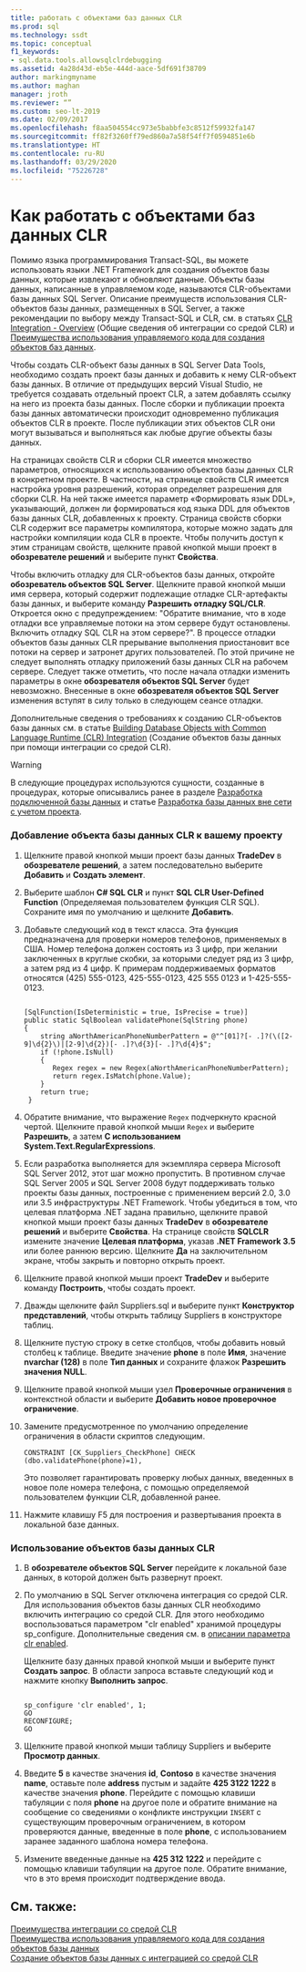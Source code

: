 ```yaml
---
title: работать с объектами баз данных CLR
ms.prod: sql
ms.technology: ssdt
ms.topic: conceptual
f1_keywords:
- sql.data.tools.allowsqlclrdebugging
ms.assetid: 4a28d43d-eb5e-444d-aace-5df691f38709
author: markingmyname
ms.author: maghan
manager: jroth
ms.reviewer: “”
ms.custom: seo-lt-2019
ms.date: 02/09/2017
ms.openlocfilehash: f8aa504554cc973e5babbfe3c8512f59932fa147
ms.sourcegitcommit: ff82f3260ff79ed860a7a58f54ff7f0594851e6b
ms.translationtype: HT
ms.contentlocale: ru-RU
ms.lasthandoff: 03/29/2020
ms.locfileid: "75226728"
---
```

# <a name="how-to-work-with-clr-database-objects"></a>Как работать с объектами баз данных CLR

Помимо языка программирования Transact\-SQL, вы можете использовать языки .NET Framework для создания объектов базы данных, которые извлекают и обновляют данные. Объекты базы данных, написанные в управляемом коде, называются CLR-объектами базы данных SQL Server. Описание преимуществ использования CLR-объектов базы данных, размещенных в SQL Server, а также рекомендации по выбору между Transact\-SQL и CLR, см. в статьях [CLR Integration - Overview](../relational-databases/clr-integration/clr-integration-overview.md) (Общие сведения об интеграции со средой CLR) и [Преимущества использования управляемого кода для создания объектов баз данных](https://msdn.microsoft.com/library/k2e1fb36.aspx).  
  
Чтобы создать CLR-объект базы данных в SQL Server Data Tools, необходимо создать проект базы данных и добавить к нему CLR-объект базы данных. В отличие от предыдущих версий Visual Studio, не требуется создавать отдельный проект CLR, а затем добавлять ссылку на него из проекта базы данных. После сборки и публикации проекта базы данных автоматически происходит одновременно публикация объектов CLR в проекте. После публикации этих объектов CLR они могут вызываться и выполняться как любые другие объекты базы данных.  
  
На страницах свойств CLR и сборки CLR имеется множество параметров, относящихся к использованию объектов базы данных CLR в конкретном проекте. В частности, на странице свойств CLR имеется настройка уровня разрешений, которая определяет разрешения для сборки CLR. На ней также имеется параметр «Формировать язык DDL», указывающий, должен ли формироваться код языка DDL для объектов базы данных CLR, добавленных к проекту. Страница свойств сборки CLR содержит все параметры компилятора, которые можно задать для настройки компиляции кода CLR в проекте. Чтобы получить доступ к этим страницам свойств, щелкните правой кнопкой мыши проект в **обозревателе решений** и выберите пункт **Свойства**.  
  
Чтобы включить отладку для CLR-объектов базы данных, откройте **обозреватель объектов SQL Server**. Щелкните правой кнопкой мыши имя сервера, который содержит подлежащие отладке CLR-артефакты базы данных, и выберите команду **Разрешить отладку SQL/CLR**. Откроется окно с предупреждением: "Обратите внимание, что в ходе отладки все управляемые потоки на этом сервере будут остановлены. Включить отладку SQL CLR на этом сервере?". В процессе отладки объектов базы данных CLR прерывание выполнения приостановит все потоки на сервер и затронет других пользователей. По этой причине не следует выполнять отладку приложений базы данных CLR на рабочем сервере. Следует также отметить, что после начала отладки изменить параметры в окне **обозревателя объектов SQL Server** будет невозможно. Внесенные в окне **обозревателя объектов SQL Server** изменения вступят в силу только в следующем сеансе отладки.  
  
Дополнительные сведения о требованиях к созданию CLR-объектов базы данных см. в статье [Building Database Objects with Common Language Runtime (CLR) Integration](https://msdn.microsoft.com/library/ms131046.aspx) (Создание объектов базы данных при помощи интеграции со средой CLR).  
  
> [!WARNING]  
> В следующие процедурах используются сущности, созданные в процедурах, которые описывались ранее в разделе [Разработка подключенной базы данных](../ssdt/connected-database-development.md) и статье [Разработка базы данных вне сети с учетом проекта](../ssdt/project-oriented-offline-database-development.md).  
  
### <a name="to-add-a-clr-database-object-to-your-project"></a>Добавление объекта базы данных CLR к вашему проекту  
  
1.  Щелкните правой кнопкой мыши проект базы данных **TradeDev** в **обозревателе решений**, а затем последовательно выберите **Добавить** и **Создать элемент**.  
  
2.  Выберите шаблон **C# SQL CLR** и пункт **SQL CLR User-Defined Function** (Определяемая пользователем функция CLR SQL). Сохраните имя по умолчанию и щелкните **Добавить**.  
  
3.  Добавьте следующий код в текст класса. Эта функция предназначена для проверки номеров телефонов, применяемых в США. Номер телефона должен состоять из 3 цифр, при желании заключенных в круглые скобки, за которыми следует ряд из 3 цифр, а затем ряд из 4 цифр. К примерам поддерживаемых форматов относятся (425) 555-0123, 425-555-0123, 425 555 0123 и 1-425-555-0123.  
  
    ```  
  
    [SqlFunction(IsDeterministic = true, IsPrecise = true)]  
    public static SqlBoolean validatePhone(SqlString phone)  
    {  
        string aNorthAmericanPhoneNumberPattern = @"^[01]?[- .]?(\([2-9]\d{2}\)|[2-9]\d{2})[- .]?\d{3}[- .]?\d{4}$";  
        if (!phone.IsNull)  
        {  
           Regex regex = new Regex(aNorthAmericanPhoneNumberPattern);  
           return regex.IsMatch(phone.Value);  
        }  
        return true;  
     }  
    ```  
  
4.  Обратите внимание, что выражение `Regex` подчеркнуто красной чертой. Щелкните правой кнопкой мыши `Regex` и выберите **Разрешить**, а затем **С использованием System.Text.RegularExpressions**.  
  
5.  Если разработка выполняется для экземпляра сервера Microsoft SQL Server 2012, этот шаг можно пропустить. В противном случае SQL Server 2005 и SQL Server 2008 будут поддерживать только проекты базы данных, построенные с применением версий 2.0, 3.0 или 3.5 инфраструктуры .NET Framework. Чтобы убедиться в том, что целевая платформа .NET задана правильно, щелкните правой кнопкой мыши проект базы данных **TradeDev** в **обозревателе решений** и выберите **Свойства**. На странице свойств **SQLCLR** измените значение **Целевая платформа**, указав **.NET Framework 3.5** или более раннюю версию. Щелкните **Да** на заключительном экране, чтобы закрыть и повторно открыть проект.  
  
6.  Щелкните правой кнопкой мыши проект **TradeDev** и выберите команду **Построить**, чтобы создать проект.  
  
7.  Дважды щелкните файл Suppliers.sql и выберите пункт **Конструктор представлений**, чтобы открыть таблицу Suppliers в конструкторе таблиц.  
  
8.  Щелкните пустую строку в сетке столбцов, чтобы добавить новый столбец к таблице. Введите значение **phone** в поле **Имя**, значение **nvarchar (128)** в поле **Тип данных** и сохраните флажок **Разрешить значения NULL**.  
  
9. Щелкните правой кнопкой мыши узел **Проверочные ограничения** в контекстной области и выберите **Добавить новое проверочное ограничение**.  
  
10. Замените предусмотренное по умолчанию определение ограничения в области скриптов следующим.  
  
    ```  
    CONSTRAINT [CK_Suppliers_CheckPhone] CHECK (dbo.validatePhone(phone)=1),  
    ```  
  
    Это позволяет гарантировать проверку любых данных, введенных в новое поле номера телефона, с помощью определяемой пользователем функции CLR, добавленной ранее.  
  
11. Нажмите клавишу F5 для построения и развертывания проекта в локальной базе данных.  
  
### <a name="to-use-clr-database-objects"></a>Использование объектов базы данных CLR  
  
1.  В **обозревателе объектов SQL Server** перейдите к локальной базе данных, в которой должен быть развернут проект.  
  
2.  По умолчанию в SQL Server отключена интеграция со средой CLR. Для использования объектов базы данных CLR необходимо включить интеграцию со средой CLR. Для этого необходимо воспользоваться параметром "clr enabled" хранимой процедуры sp_configure. Дополнительные сведения см. в [описании параметра clr enabled](../relational-databases/clr-integration/clr-integration-enabling.md).  
  
    Щелкните базу данных правой кнопкой мыши и выберите пункт **Создать запрос**. В области запроса вставьте следующий код и нажмите кнопку **Выполнить запрос**.  
  
    ```  
  
    sp_configure 'clr enabled', 1;  
    GO  
    RECONFIGURE;  
    GO  
    ```  
  
3.  Щелкните правой кнопкой мыши таблицу Suppliers и выберите **Просмотр данных**.  
  
4.  Введите **5** в качестве значения **id**, **Contoso** в качестве значения **name**, оставьте поле **address** пустым и задайте **425 3122 1222** в качестве значения **phone**. Перейдите с помощью клавиши табуляции с поля **phone** на другое поле и обратите внимание на сообщение со сведениями о конфликте инструкции `INSERT` с существующим проверочным ограничением, в котором проверяются данные, введенные в поле **phone**, с использованием заранее заданного шаблона номера телефона.  
  
5.  Измените введенные данные на **425 312 1222** и перейдите с помощью клавиши табуляции на другое поле. Обратите внимание, что в это время происходит подтверждение ввода.  
  
## <a name="see-also"></a>См. также:  
[Преимущества интеграции со средой CLR](../relational-databases/clr-integration/clr-integration-overview.md)  
[Преимущества использования управляемого кода для создания объектов базы данных](https://msdn.microsoft.com/library/k2e1fb36.aspx)  
[Создание объектов базы данных с интеграцией со средой CLR](https://msdn.microsoft.com/library/ms131046.aspx)  
  
